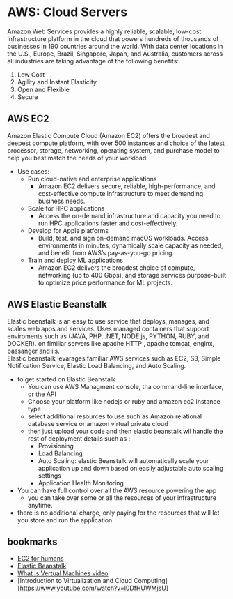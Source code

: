 # AWS: Cloud Servers

Amazon Web Services provides a highly reliable, scalable, low-cost infrastructure platform in the cloud that powers hundreds of thousands of businesses in 190 countries around the world. With data center locations in the U.S., Europe, Brazil, Singapore, Japan, and Australia, customers across all industries are taking advantage of the following benefits:

1. Low Cost
2. Agility and Instant Elasticity
3. Open and Flexible
4. Secure

## AWS EC2

Amazon Elastic Compute Cloud (Amazon EC2) offers the broadest and deepest compute platform, with over 500 instances and choice of the latest processor, storage, networking, operating system, and purchase model to help you best match the needs of your workload.

- Use cases:
  - Run cloud-native and enterprise applications
    - Amazon EC2 delivers secure, reliable, high-performance, and cost-effective compute infrastructure to meet demanding business needs.
  - Scale for HPC applications
    - Access the on-demand infrastructure and capacity you need to run HPC applications faster and cost-effectively.
  - Develop for Apple platforms
    - Build, test, and sign on-demand macOS workloads. Access environments in minutes, dynamically scale capacity as needed, and benefit from AWS’s pay-as-you-go pricing.
  - Train and deploy ML applications
    - Amazon EC2 delivers the broadest choice of compute, networking (up to 400 Gbps), and storage services purpose-built to optimize price performance for ML projects.

## AWS Elastic Beanstalk

Elastic beenstalk is an easy to use service that deploys, manages, and scales web apps and services. Uses managed containers that support enviroments such as (JAVA, PHP, .NET, NODE.js, PYTHON, RUBY, and DOCKER). on fimiliar servers like apache HTTP , apache tomcat, enginx, passanger and iis.<br/>
Elastic beanstalk levarages familiar AWS services such as EC2, S3, Simple Notification Service, Elastic Load Balancing, and Auto Scaling.<br/>

- to get started on Elastic Beanstalk
  - You can use AWS Managment console, tha command-line interface, or the API
  - Choose your platform like nodejs or ruby and amazon ec2 instance type
  - select additional resources to use such as Amazon relational database service or amazon virtual private cloud
  - then just upload your code and then elastic beanstalk wil handle the rest of deployment details such as :
    - Provisioning
    - Load Balancing
    - Auto Scaling: elastic Beanstalk will automatically scale your application up and down based on easily adjustable auto scaling settings
    - Application Health Monitoring
- You can have full control over all the AWS resource powering the app
  - you can take over some or all the resources of your infrastructure anytime.
- there is no additional charge, only paying for the resources that will let you store and run the application

## bookmarks
- [EC2 for humans](https://www.youtube.com/watch?v=lZMkgOMYYIg)
- [Elastic Beanstalk](https://www.youtube.com/watch?v=SrwxAScdyT0)
- [What is Vertual Machines video](https://www.youtube.com/watch?v=yIVXjl4SwVo)
- [Introduction to Virtualization and Cloud Computing][https://www.youtube.com/watch?v=l0DfHUWMjsU]

